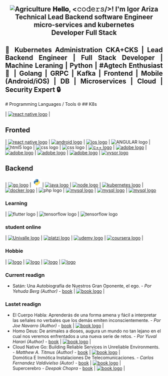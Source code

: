 <h2 align="center">
  <a target="_blank">
<img src="https://user-images.githubusercontent.com/18409088/129069754-c41e7b3a-8e6c-4a6d-a558-648e7203139f.gif" alt="Agriculture" width="54">
    
  </a>
  𝐇𝐞𝐥𝐥𝐨, &lt;𝚌𝚘𝚍𝚎𝚛𝚜/&gt;! I'm Igor Ariza <br>
  Technical Lead Backend software Engineer micro-services and kubernetes <br>
  Developer Full Stack
</h2>
<h2 align="justify">
🚀 Kubernetes Administration CKA+CKS | Lead Backend Engineer | Full Stack Developer | Machine Leraning | Python | #Agtech Enthusiast 🌱 | Golang | GRPC | Kafka | Frontend | Mobile (Android/iOS) | DB | Microservices | Cloud | Security Expert 🔒
</h2>
# Programming Languages / Tools 🌐
## K8s


| [<img src="https://user-images.githubusercontent.com/18409088/208948885-0b177930-8c62-4673-bef7-fe5a06cefa98.png" alt="react native logo" width="54">](https://www.elastic.co/es/)
| 

## Fronted

| [<img src="https://user-images.githubusercontent.com/18409088/129100018-c75e1ca5-3c0d-4f2a-949a-2d376aae09be.png" alt="react native logo" width="24">](https://reactnative.dev/)
| [<img src="https://user-images.githubusercontent.com/18409088/129100400-e7f90b17-f86b-418c-987e-6a0ecd0266d9.png" alt="android logo" width="24">](https://android.com/)
| [<img src="https://user-images.githubusercontent.com/18409088/129431609-d5d18123-38ef-4a96-8ecb-6387f673bf20.png" alt="ios logo" width="24">](https://apple.com/)
| <img src="https://user-images.githubusercontent.com/18409088/134434106-1ae59815-8700-4a81-b069-357de1b3064d.png" alt="ANGULAR logo" width="24">
| <img src="https://img.icons8.com/color/30/html-5.png" alt="html5 logo" width="26">
| <img src="https://img.icons8.com/color/30/css3.png" alt="css logo" width="26">
| <img src="https://img.icons8.com/color/30/javascript.png" alt="css logo" width="26">
| [<img src="https://user-images.githubusercontent.com/18409088/129103285-8a918572-a7c8-4efe-82e6-8d396fa671d3.png" alt="c++ logo" width="28">](https://.java.com)
| [<img src="https://user-images.githubusercontent.com/18409088/129464268-5364c8be-32e4-479c-b8d7-b7af76ba9529.png" alt="adobe logo" width="28">](https://.com)
| [<img src="https://user-images.githubusercontent.com/18409088/129464048-000ca064-ef33-4172-9429-8e710646c6b1.png" alt="adobe logo" width="28">](https://.com)
| [<img src="https://user-images.githubusercontent.com/18409088/129464063-a5fe6a86-7d4f-48bd-be3b-6d6948df0423.png" alt="adobe logo" width="28">](https://.com)
| [<img src="https://user-images.githubusercontent.com/18409088/129464226-5faa4ae8-9f12-4fa2-9893-25546872432a.png" alt="adobe logo" width="48">](https://.com)
| [<img src="https://user-images.githubusercontent.com/18409088/132108357-c97d70cd-149e-41bf-a239-b5fae4ae92f2.png" alt="vysor logo" width="30">](https://www.vysor.io/)

## Backend

| [<img src="https://raw.githubusercontent.com/Delta456/Delta456/master/img/golang.png" alt="go logo" width="38">](https://golang.org/)
| [<img src="https://raw.githubusercontent.com/github/explore/80688e429a7d4ef2fca1e82350fe8e3517d3494d/topics/python/python.png" alt="python logo" width="28">](https://www.python.org/) 
| [<img src="https://user-images.githubusercontent.com/18409088/129103060-491eacf3-f899-489f-bfa8-30a48dce8e2c.png" alt="java logo" width="28">](https://.java.com)
| [<img src="https://user-images.githubusercontent.com/18409088/129431224-fdf06fd0-6459-4fbc-8920-aa3e324759ea.png" alt="node logo" width="28">](https://.com)
| [<img src="https://user-images.githubusercontent.com/18409088/130371521-153cf08c-958b-4775-87b0-42694ec3dd72.png" alt="kubernetes logo" width="28">](https://.com)
| [<img src="https://user-images.githubusercontent.com/18409088/130371581-5ab1814a-a489-4a23-ac2c-e780a416aa3f.png" alt="docker logo" width="38">](https://.com)
| <img src="https://user-images.githubusercontent.com/18409088/131917347-76b172c2-4d87-4c89-ae98-7d5fd28f97b5.png" alt="php logo" width="38">
| [<img src="https://user-images.githubusercontent.com/18409088/129264702-596502a1-f211-4777-a2e6-0b759f582988.png" alt="mysql logo" width="24">](https://www.mysql.com/)
| [<img src="https://user-images.githubusercontent.com/18409088/130375655-11dbf253-889b-4da7-97bd-4f2f3913c61d.png" alt="mysql logo" width="30">](https://www.postgresql.com/)
| [<img src="https://user-images.githubusercontent.com/18409088/130375740-1a1fa1da-08e2-453c-81e9-bedc9fdd4ff7.png" alt="mysql logo" width="30">](https://www.firebase.com/)


### Learning

| <img src="https://user-images.githubusercontent.com/18409088/131878932-1bbf611f-a6d3-4147-bfa9-2ff699fca043.png" alt="flutter logo" width="48">
| <img src="https://user-images.githubusercontent.com/18409088/149630907-ada1f82d-bcf5-40a9-8fb7-3de4fcfad252.png" alt="tensorflow logo" width="30">
| <img src="https://user-images.githubusercontent.com/18409088/170609811-b8fad095-0a16-4314-9e42-8739735cb343.png" alt="tensorflow logo" width="60">

### student online

| [<img src="https://user-images.githubusercontent.com/18409088/131918298-70bbb7eb-8351-4eef-945d-fe536a1726c9.jpg" alt="Univalle logo" width="18">](https://www.univalle.edu.co/)
| [<img src="https://user-images.githubusercontent.com/18409088/131918165-72527a8a-cc01-4243-a398-f7b2ea1fb4f1.jpg" alt="platzi logo" width="32">](https://platzi.com)
| [<img src="https://user-images.githubusercontent.com/18409088/131918882-5d3c9409-3935-42ab-8b6c-f3c372134300.png" alt="udemy logo" width="28">](https://udemy.com)
| [<img src="https://user-images.githubusercontent.com/18409088/131919452-56f2913e-83c5-407f-bf79-35d4a56d3fef.png" alt="coursera logo" width="28">](https://www.coursera.org/)
|

### Hobbie

| [<img src="https://user-images.githubusercontent.com/18409088/129431542-7c12924f-97c9-4b85-be53-295cfd7af335.png" alt=" logo" width="38">](https://)
| [<img src="https://user-images.githubusercontent.com/18409088/129464540-562036b9-986c-4e33-9c62-fa45ddfbd1a0.png" alt=" logo" width="28">](https://.com)
| [<img src="https://user-images.githubusercontent.com/18409088/149631144-4bd9ac34-e815-46ca-825a-9e6597a0e62e.png" alt=" logo" width="48">](https://.com)
| [<img src="https://user-images.githubusercontent.com/18409088/130375861-07fb1a0c-1248-46a2-bdcb-56282adfb4a2.png" alt=" logo" width="38">](https://.com)


### Current readign <br>
- Satán: Una Autobiografía de Nuestros Gran Oponente, el ego. - *Por Yehuda Berg (Author)* - 
[book]([[https://www.buscalibre.com.co/libro-homo-deus/9789588931623/p/47790254](https://www.buscalibre.com.co/libro-satan-una-autobiografia-de-nuestros-gran-oponente-el-ego/9781571896490/p/3146216)])
| [<img src="https://github.com/igorariza/go-rickandmorty-login/assets/18409088/52ee469d-461d-41d8-a026-b4074998223c" alt="book logo" width="28">](https://www.buscalibre.com.co/libro-homo-deus/9789588931623/p/47790254)
|

### Lastet readign <br>
- El Cuerpo Habla: Aprenderás de una forma amena y fácil a interpretar las señales no verbales que los demás emiten inconscientemente. - *Por Joe Navarro (Author)* - 
[book]([https://github.com/igorariza/go-rickandmorty-login/assets/18409088/134ab60d-3914-4b09-8c81-f97ab3d30eed])
| [<img src="https://github.com/igorariza/go-rickandmorty-login/assets/18409088/134ab60d-3914-4b09-8c81-f97ab3d30eed" alt="book logo" width="28">]([https://www.buscalibre.com.co/libro-el-cuerpo-habla/9788478087181/p/3170524](https://github.com/igorariza/go-rickandmorty-login/assets/18409088/134ab60d-3914-4b09-8c81-f97ab3d30eed))
|<br>
- Homo Deus: De animales a dioses, augura un mundo no tan lejano en el cual nos veremos enfrentados a una nueva serie de retos. - *Por Yuval Harari (Author)* - 
[book]([https://www.buscalibre.com.co/libro-homo-deus/9789588931623/p/47790254])
| [<img src="https://user-images.githubusercontent.com/18409088/211171666-f05ae105-7f03-406f-8858-cf54733fbf59.png" alt="book logo" width="28">](https://www.buscalibre.com.co/libro-homo-deus/9789588931623/p/47790254)
|<br>
- Cloud Native Go: Building Reliable Services in Unreliable Environments. - *Matthew A. Titmus (Author)* - 
[book](https://www.amazon.com/-/es/Matthew-Titmus/dp/1492076333)
| [<img src="https://user-images.githubusercontent.com/18409088/170610445-acb81fcb-4440-48ee-bd16-e0701daddc81.jpeg" alt="book logo" width="28">](https://www.amazon.com/-/es/Matthew-Titmus/dp/1492076333)
|<br>
Domótica E Inmótica Instalaciones De Telecomunicaciones. - *Carlos Fernandez Valdivielso (Autor)* - 
[book](https://www.amazon.es/Domotica-Inmotica-Instalaciones-Telecomunicaciones-Edificaciones/dp/6076225599)
| [<img src="https://user-images.githubusercontent.com/18409088/131766995-e7e25671-d6cc-4ead-a7ba-1719d182a7f2.jpg" alt="book logo" width="28">](https://www.amazon.es/Domotica-Inmotica-Instalaciones-Telecomunicaciones-Edificaciones/dp/6076225599)
|<br>
Supercerebro - *Deepak Chopra* - [book](https://www.amazon.com/-/es/Rudolph-Tanzi-Ph-D/dp/0307956830/ref=sr_1_3?__mk_es_US=%C3%85M%C3%85%C5%BD%C3%95%C3%91&crid=3A87X37K64H61&dchild=1&keywords=super+cerebro+deepak+chopra&qid=1628996608&sprefix=super+cere%2Caps%2C314&sr=8-3)
| [<img src="https://user-images.githubusercontent.com/18409088/129465496-16793a8e-eadb-44a3-a2b2-5a89f7ff0301.jpg" alt="book logo" width="28">](https://www.amazon.com/-/es/Rudolph-Tanzi-Ph-D/dp/0307956830/ref=sr_1_3?__mk_es_US=%C3%85M%C3%85%C5%BD%C3%95%C3%91&crid=3A87X37K64H61&dchild=1&keywords=super+cerebro+deepak+chopra&qid=1628996608&sprefix=super+cere%2Caps%2C314&sr=8-3)
|

<!-- [![Igor Ariza GitHub stats](https://github-readme-stats.vercel.app/api?username=igorariza&count_private=true&show_icons=true&theme=radical)](https://github.com/igorariza) -->


